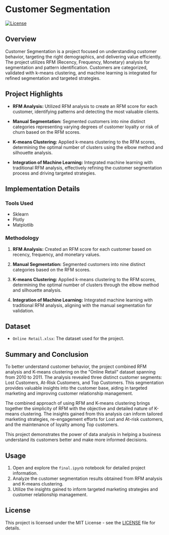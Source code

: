 # Customer Segmentation

[![License](https://img.shields.io/badge/license-MIT-blue.svg)](LICENSE)

## Overview

Customer Segmentation is a project focused on understanding customer behavior, targeting the right demographics, and delivering value efficiently. The project utilizes RFM (Recency, Frequency, Monetary) analysis for segmentation and pattern identification. Customers are categorized, validated with k-means clustering, and machine learning is integrated for refined segmentation and targeted strategies.

## Project Highlights

- **RFM Analysis:** Utilized RFM analysis to create an RFM score for each customer, identifying patterns and detecting the most valuable clients.

- **Manual Segmentation:** Segmented customers into nine distinct categories representing varying degrees of customer loyalty or risk of churn based on the RFM scores.

- **K-means Clustering:** Applied k-means clustering to the RFM scores, determining the optimal number of clusters using the elbow method and silhouette analysis.

- **Integration of Machine Learning:** Integrated machine learning with traditional RFM analysis, effectively refining the customer segmentation process and driving targeted strategies.

## Implementation Details

### Tools Used

- Sklearn
- Plotly
- Matplotlib

### Methodology

1. **RFM Analysis:** Created an RFM score for each customer based on recency, frequency, and monetary values.

2. **Manual Segmentation:** Segmented customers into nine distinct categories based on the RFM scores.

3. **K-means Clustering:** Applied k-means clustering to the RFM scores, determining the optimal number of clusters through the elbow method and silhouette analysis.

4. **Integration of Machine Learning:** Integrated machine learning with traditional RFM analysis, aligning with the manual segmentation for validation.

## Dataset

- `Online Retail.xlsx`: The dataset used for the project.

## Summary and Conclusion

To better understand customer behavior, the project combined RFM analysis and K-means clustering on the "Online Retail" dataset spanning from 2010 to 2011. The analysis revealed three distinct customer segments: Lost Customers, At-Risk Customers, and Top Customers. This segmentation provides valuable insights into the customer base, aiding in targeted marketing and improving customer relationship management.

The combined approach of using RFM and K-means clustering brings together the simplicity of RFM with the objective and detailed nature of K-means clustering. The insights gained from this analysis can inform tailored marketing strategies, re-engagement efforts for Lost and At-risk customers, and the maintenance of loyalty among Top customers.

This project demonstrates the power of data analysis in helping a business understand its customers better and make more informed decisions.

## Usage

1. Open and explore the `final.ipynb` notebook for detailed project information.
2. Analyze the customer segmentation results obtained from RFM analysis and K-means clustering.
3. Utilize the insights gained to inform targeted marketing strategies and customer relationship management.

## License

This project is licensed under the MIT License - see the [LICENSE](LICENSE) file for details.
